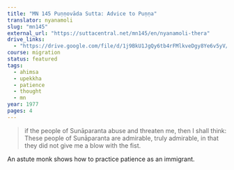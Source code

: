 ```yaml
---
title: "MN 145 Puṇṇovāda Sutta: Advice to Puṇṇa"
translator: nyanamoli
slug: "mn145"
external_url: "https://suttacentral.net/mn145/en/nyanamoli-thera"
drive_links:
  - "https://drive.google.com/file/d/1j9BkU1JgQy6tb4rFMlkveDgy8Ye6v5yV/view?usp=drivesdk"
course: migration
status: featured
tags:
  - ahimsa
  - upekkha
  - patience
  - thought
  - mn
year: 1977
pages: 4
---
```


> if the people of Sunāparanta abuse and threaten me, then I shall think: These people of Sunāparanta are admirable, truly admirable, in that they did not give me a blow with the fist.

An astute monk shows how to practice patience as an immigrant.
